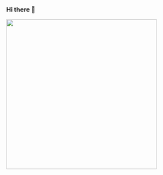 ### Hi there 👋

<img src="https://github-readme-stats.vercel.app/api?username=me-nobody&show_icons=false&theme=gruvbox&count_private=True&hide=rank" width="400">


<!--
**me-nobody/me-nobody** is a ✨ _special_ ✨ repository because its `README.md` (this file) appears on your GitHub profile.


Here are some ideas to get you started:

**- 🔭 I’m currently working on ...
**- 🌱 I’m currently learning ...
**- 👯 I’m looking to collaborate on ...
**- 🤔 I’m looking for help with ...
**- 💬 Ask me about ...
**- 📫 How to reach me: ...
**- 😄 Pronouns: ...
**- ⚡ Fun fact: ...
**-->
